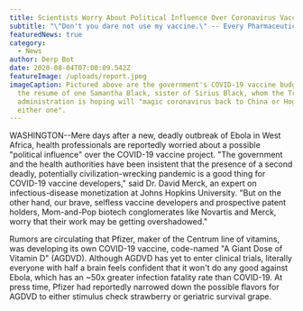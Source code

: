```yaml
---
title: Scientists Worry About Political Influence Over Coronavirus Vaccine Project
subtitle: "\"Don't you dare not use my vaccine.\" -- Every Pharmaceutical Industry CEO"
featuredNews: true
category:
  - News
author: Derp Bot
date: 2020-08-04T07:00:09.542Z
featureImage: /uploads/report.jpeg
imageCaption: Pictured above are the government's COVID-19 vaccine budget and
  the resume of one Samantha Black, sister of Sirius Black, whom the Trump
  administration is hoping will "magic coronavirus back to China or Hogwarts,
  either one".
---
```

WASHINGTON--Mere days after a new, deadly outbreak of Ebola in West Africa, health professionals are reportedly worried about a possible "political influence" over the COVID-19 vaccine project. "The government and the health authorities have been insistent that the presence of a second deadly, potentially civilization-wrecking pandemic is a good thing for COVID-19 vaccine developers," said Dr. David Merck, an expert on infectious-disease monetization at Johns Hopkins University. "But on the other hand, our brave, selfless vaccine developers and prospective patent holders, Mom-and-Pop biotech conglomerates like Novartis and Merck, worry that their work may be getting overshadowed."

Rumors are circulating that Pfizer, maker of the Centrum line of vitamins, was developing its own COVID-19 vaccine, code-named "A Giant Dose of Vitamin D" (AGDVD). Although AGDVD has yet to enter clinical trials, literally everyone with half a brain feels confident that it won't do any good against Ebola, which has an ~50x greater infection fatality rate than COVID-19. At press time, Pfizer had reportedly narrowed down the possible flavors for AGDVD to either stimulus check strawberry or geriatric survival grape.